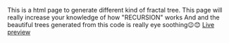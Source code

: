 This is a html page to generate different kind of fractal tree.
This page will really increase your knowledge of how "RECURSION" works
And and the beautiful trees generated from this code is really eye soothing😉😊
[Live preview](https://raw.githack.com/devsushantm/Some-cool-projects/main/fractal/Index.html)
